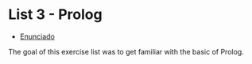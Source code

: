 List 3 - Prolog
===========================

 * [Enunciado](ENUNCIADO.pdf)

The goal of this exercise list was to get familiar with the basic of Prolog.

